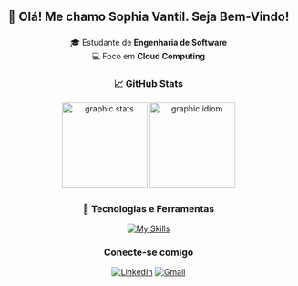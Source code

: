 <h2 align="center"> 👋 Olá! Me chamo Sophia Vantil. Seja Bem-Vindo! </h2>

###

<div align="center"> 

🎓 Estudante de **Engenharia de Software** \
💻 Foco em **Cloud Computing**

###
  
### 📈 GitHub Stats
  
<img src="https://github-readme-stats.vercel.app/api?username=sophiavantil&show_icons=true&theme=midnight-purple" height="150" alt="graphic stats" />
  <img src="https://github-readme-stats.vercel.app/api/top-langs/?username=sophiavantil&layout=compact&theme=midnight-purple" height="150" alt="graphic idiom" />

###

### 🚀 Tecnologias e Ferramentas
  
[![My Skills](https://skillicons.dev/icons?i=html,css,js,py,windows,linux,aws,gcp,vscode&theme=dark)](https://skillicons.dev)

  
### Conecte-se comigo
[![LinkedIn](https://img.shields.io/badge/LinkedIn-8A2BE2?style=for-the-badge&logo=linkedin&logoColor=white)](https://www.linkedin.com/in/sophiavantil)
[![Gmail](https://img.shields.io/badge/Gmail-8A2BE2?style=for-the-badge&logo=gmail&logoColor=white)](mailto:vantil26@gmail.com)

</div>
